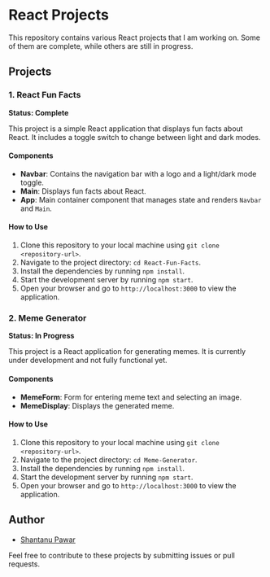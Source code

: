 # React Projects

This repository contains various React projects that I am working on. Some of them are complete, while others are still in progress.


## Projects

### 1. React Fun Facts

**Status: Complete**

This project is a simple React application that displays fun facts about React. It includes a toggle switch to change between light and dark modes.

#### Components

- **Navbar**: Contains the navigation bar with a logo and a light/dark mode toggle.
- **Main**: Displays fun facts about React.
- **App**: Main container component that manages state and renders `Navbar` and `Main`.

#### How to Use

1. Clone this repository to your local machine using `git clone <repository-url>`.
2. Navigate to the project directory: `cd React-Fun-Facts`.
3. Install the dependencies by running `npm install`.
4. Start the development server by running `npm start`.
5. Open your browser and go to `http://localhost:3000` to view the application.

### 2. Meme Generator

**Status: In Progress**

This project is a React application for generating memes. It is currently under development and not fully functional yet.

#### Components

- **MemeForm**: Form for entering meme text and selecting an image.
- **MemeDisplay**: Displays the generated meme.

#### How to Use

1. Clone this repository to your local machine using `git clone <repository-url>`.
2. Navigate to the project directory: `cd Meme-Generator`.
3. Install the dependencies by running `npm install`.
4. Start the development server by running `npm start`.
5. Open your browser and go to `http://localhost:3000` to view the application.

## Author

- [Shantanu Pawar](https://github.com/yourusername)

Feel free to contribute to these projects by submitting issues or pull requests.
